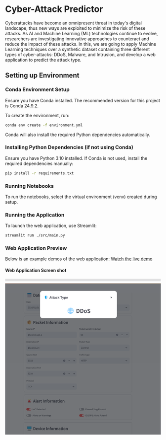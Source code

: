# Cyber-Attack Predictor

Cyberattacks have become an omnipresent threat in today's digital landscape, thus new ways are exploited to minimize the risk of these attacks. As AI and Machine Learning (ML) technologies continue to evolve, researchers are investigating innovative approaches to counteract and reduce the impact of these attacks. In this, we are going to apply Machine Learning techniques over a synthetic dataset containing three different types of cyber-attacks: DDoS, Malware, and Intrusion, and develop a web application to predict the attack type.

## Setting up Environment

### Conda Environment Setup
Ensure you have Conda installed. The recommended version for this project is Conda 24.9.2.

To create the environment, run:
```sh
conda env create -f environment.yml
```

Conda will also install the required Python dependencies automatically.

### Installing Python Dependencies (if not using Conda)
Ensure you have Python 3.10 installed. If Conda is not used, install the required dependencies manually:
```sh
pip install -r requirements.txt
```

### Running Notebooks
To run the notebooks, select the virtual environment (venv) created during setup.

### Running the Application
To launch the web application, use Streamlit:
```sh
streamlit run ./src/main.py
```

### Web Application Preview
Below is an example demos of the web application:
[Watch the live demo](./media/videos/web_app_demo.mp4)
#### Web Application Screen shot
![Web App Preview](./media/images/web_app_demo_1.png)



